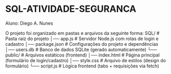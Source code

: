 # SQL-ATIVIDADE-SEGURANCA

Aluno: Diego A. Nunes

O projeto foi organizado em pastas e arquivos da seguinte forma:
SQL/                          # Pasta raiz do projeto
│── app.js                    # Servidor Node.js com rotas de login e cadastro
│── package.json              # Configurações do projeto e dependências
│── users.db                  # Banco de dados SQLite (gerado automaticamente)
└── public/                   # Arquivos estáticos (frontend)
    │── index.html            # Página principal (formulário de login/cadastro)
    │── style.css             # Arquivo de estilos (design do formulário)
    └── script.js             # Lógica frontend (tabs + requisições via fetch)
